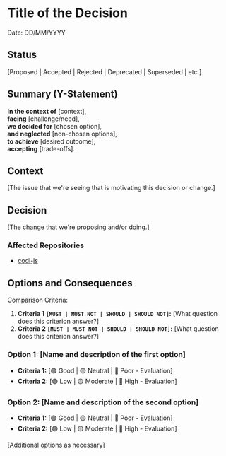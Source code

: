 # Title of the Decision

Date: DD/MM/YYYY

## Status

[Proposed | Accepted | Rejected | Deprecated | Superseded | etc.]

## Summary (Y-Statement)

**In the context of** [context],  
**facing** [challenge/need],  
**we decided for** [chosen option],  
**and neglected** [non-chosen options],  
**to achieve** [desired outcome],  
**accepting** [trade-offs].

## Context

[The issue that we're seeing that is motivating this decision or change.]

## Decision

[The change that we're proposing and/or doing.]

### Affected Repositories

- [codi-js](https://github.com/oxfordni/codi-js)

## Options and Consequences

Comparison Criteria:

1. **Criteria 1 `[MUST | MUST NOT | SHOULD | SHOULD NOT]`:** [What question does this criterion answer?]
2. **Criteria 2 `[MUST | MUST NOT | SHOULD | SHOULD NOT]`:** [What question does this criterion answer?]

### Option 1: [Name and description of the first option]

- **Criteria 1:** [🟢 Good | 🟡 Neutral | 🔴 Poor - Evaluation]
- **Criteria 2:** [🟢 Low | 🟡 Moderate | 🔴 High - Evaluation]

### Option 2: [Name and description of the second option]

- **Criteria 1:** [🟢 Good | 🟡 Neutral | 🔴 Poor - Evaluation]
- **Criteria 2:** [🟢 Low | 🟡 Moderate | 🔴 High - Evaluation]

[Additional options as necessary]
